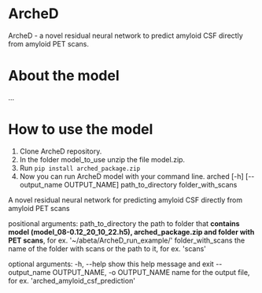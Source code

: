# ArcheD
ArcheD - a novel residual neural network to predict amyloid CSF directly from amyloid PET scans.
# About the model
...

# How to use the model
1. Clone ArcheD repository.
2. In the folder model_to_use unzip the file model.zip.
3. Run `pip install arched_package.zip`
4. Now you can run ArcheD model with your command line.
  arched [-h] [--output_name OUTPUT_NAME] path_to_directory folder_with_scans

 A novel residual neural network for predicting amyloid CSF directly from amyloid PET scans

 positional arguments:
  path_to_directory     the path to folder that **contains model (model_08-0.12_20_10_22.h5), arched_package.zip and folder with PET scans**, for ex. '~/abeta/ArcheD_run_example/'
  folder_with_scans     the name of the folder with scans or the path to it, for ex. 'scans'

 optional arguments:
  -h, --help            show this help message and exit
  --output_name OUTPUT_NAME, -o OUTPUT_NAME
                        name for the output file, for ex. 'arched_amyloid_csf_prediction'
